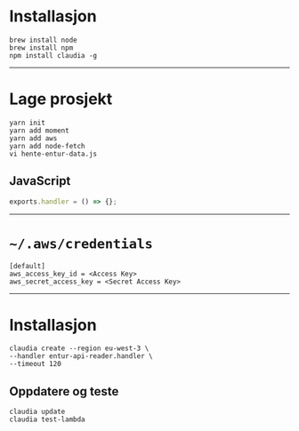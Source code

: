 # Installasjon

```
brew install node
brew install npm
npm install claudia -g
```

---

# Lage prosjekt

```shell
yarn init
yarn add moment
yarn add aws
yarn add node-fetch
vi hente-entur-data.js
```

## JavaScript

```javascript
exports.handler = () => {};
```

---

# `~/.aws/credentials`

```
[default]
aws_access_key_id = <Access Key>
aws_secret_access_key = <Secret Access Key>
```

---

# Installasjon

```
claudia create --region eu-west-3 \
--handler entur-api-reader.handler \
--timeout 120
```

## Oppdatere og teste

```
claudia update
claudia test-lambda
```
